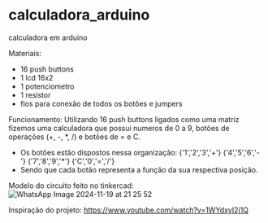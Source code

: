 # calculadora_arduino
calculadora em arduino

Materiais:
  - 16 push buttons
  - 1 lcd 16x2
  - 1 potenciometro
  - 1 resistor
  - fios para conexão de todos os botões e jumpers

Funcionamento:
Utilizando 16 push buttons ligados como uma matriz fizemos uma calculadora que possui numeros de 0 a 9, botões de operações (+, -, *, /) e botões de = e C.
  - Os botões estão dispostos nessa organização:
    {'1','2','3','+'}
    {'4','5','6','-'}
    {'7','8','9','*'}
    {'C','0','=','/'}
  - Sendo que cada botão representa a função da sua respectiva posição.

Modelo do circuito feito no tinkercad:
![WhatsApp Image 2024-11-19 at 21 25 52](https://github.com/user-attachments/assets/dfb3cd21-c20b-4233-86e5-4807a89b01f2)


Inspiração do projeto: https://www.youtube.com/watch?v=1WYdxyI2j1Q
